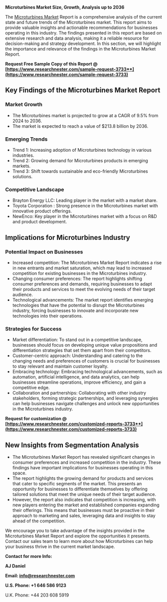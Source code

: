 ﻿**Microturbines Market Size, Growth, Analysis up to 2036**

The [Microturbines Market](https://www.researchnester.com/reports/microturbines-market/3733) Report is a comprehensive analysis of the current state and future trends of the Microturbines market. This report aims to provide valuable insights and actionable recommendations for businesses operating in this industry. The findings presented in this report are based on extensive research and data analysis, making it a reliable resource for decision-making and strategy development. In this section, we will highlight the importance and relevance of the findings in the Microturbines Market Report.

**Request Free Sample Copy of this Report @ [https://www.researchnester.com/sample-request-3733**](https://www.researchnester.com/sample-request-3733)**
## **Key Findings of the Microturbines Market Report**
### Market Growth
- The Microturbines market is projected to grow at a CAGR of 9.5% from 2024 to 2036.
- The market is expected to reach a value of $213.8 billion by 2036.
### Emerging Trends
- Trend 1: Increasing adoption of Microturbines technology in various industries.
- Trend 2: Growing demand for Microturbines products in emerging markets.
- Trend 3: Shift towards sustainable and eco-friendly Microturbines solutions.
### Competitive Landscape
- Brayton Energy LLC: Leading player in the market with a market share.
- Toyota Corporation : Strong presence in the Microturbines market with innovative product offerings.
- NewEnco: Key player in the Microturbines market with a focus on R&D and product development.
##
## **Implications for Microturbines Industry**
### Potential Impact on Businesses
- Increased competition: The Microturbines Market Report indicates a rise in new entrants and market saturation, which may lead to increased competition for existing businesses in the Microturbines industry.
- Changing consumer preferences: The report highlights shifting consumer preferences and demands, requiring businesses to adapt their products and services to meet the evolving needs of their target audience.
- Technological advancements: The market report identifies emerging technologies that have the potential to disrupt the Microturbines industry, forcing businesses to innovate and incorporate new technologies into their operations.
### Strategies for Success
- Market differentiation: To stand out in a competitive landscape, businesses should focus on developing unique value propositions and differentiation strategies that set them apart from their competitors.
- Customer-centric approach: Understanding and catering to the changing needs and preferences of customers is crucial for businesses to stay relevant and maintain customer loyalty.
- Embracing technology: Embracing technological advancements, such as automation, artificial intelligence, and data analytics, can help businesses streamline operations, improve efficiency, and gain a competitive edge.
- Collaboration and partnerships: Collaborating with other industry stakeholders, forming strategic partnerships, and leveraging synergies can help businesses navigate challenges and unlock new opportunities in the Microturbines industry.

**Request for customization @ [https://www.researchnester.com/customized-reports-3733**](https://www.researchnester.com/customized-reports-3733)**
## **New Insights from Segmentation Analysis**
- The Microturbines Market Report has revealed significant changes in consumer preferences and increased competition in the industry. These findings have important implications for businesses operating in this space.
- The report highlights the growing demand for products and services that cater to specific segments of the market. This presents an opportunity for businesses to differentiate themselves by offering tailored solutions that meet the unique needs of their target audience.
- However, the report also indicates that competition is increasing, with new players entering the market and established companies expanding their offerings. This means that businesses must be proactive in their approach to marketing and sales, leveraging data and insights to stay ahead of the competition.

We encourage you to take advantage of the insights provided in the Microturbines Market Report and explore the opportunities it presents. Contact our sales team to learn more about how Microturbines can help your business thrive in the current market landscape.

**Contact for more Info:**

**AJ Daniel**

**Email: info@researchnester.com**

**U.S. Phone: +1 646 586 9123** 

U.K. Phone: +44 203 608 5919

